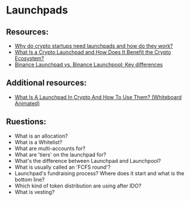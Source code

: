 # Launchpads


## Resources:

* [Why do crypto startups need launchpads and how do they work?](https://www.metalamp.io/articles/why-do-crypto-startups-need-launchpads-and-how-do-they-work)
* [What Is a Crypto Launchpad and How Does It Benefit the Crypto Ecosystem?](https://dailycoin.com/what-is-a-crypto-launchpad-and-how-does-it-benefit-the-crypto-ecosystem/)
* [Binance Launchpad vs. Binance Launchpool: Key differences](https://cointelegraph.com/funding-for-beginners/binance-launchpad-vs-binance-launchpool-key-differences)

## Additional resources:
* [What Is A Launchpad In Crypto And How To Use Them? (Whiteboard Animated)](https://www.youtube.com/watch?v=G1yQnPKSgzY)



## Ruestions:
* What is an allocation? 
* What is a Whitelist?
* What are multi-accounts for?
* What are 'tiers' on the launchpad for?
* What's the difference between Launchpad and Launchpool?
* What is usually called an 'FCFS round'?
* Launchpad's fundraising process? Where does it start and what is the bottom line? 
* Which kind of token distribution are using after IDO?
* What is vesting?
